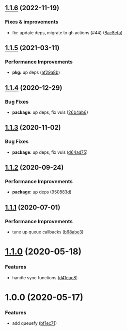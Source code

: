 ## [1.1.6](https://github.com/qiwi/queuefy/compare/v1.1.5...v1.1.6) (2022-11-19)

### Fixes & improvements
* fix: update deps, migrate to gh actions (#44) ([8ac8efa](https://github.com/qiwi/queuefy/commit/8ac8efa280d6f988a25d0215766b1b7431213a43))

## [1.1.5](https://github.com/qiwi/queuefy/compare/v1.1.4...v1.1.5) (2021-03-11)


### Performance Improvements

* **pkg:** up deps ([af29a8b](https://github.com/qiwi/queuefy/commit/af29a8b9e1e526d2109bb3eadf2b461677d86110))

## [1.1.4](https://github.com/qiwi/queuefy/compare/v1.1.3...v1.1.4) (2020-12-29)


### Bug Fixes

* **package:** up deps, fix vuls ([26b4ab6](https://github.com/qiwi/queuefy/commit/26b4ab60aff17e1fff6ef6699a9f662ac259ddda))

## [1.1.3](https://github.com/qiwi/queuefy/compare/v1.1.2...v1.1.3) (2020-11-02)


### Bug Fixes

* **package:** up deps, fix vuls ([d64ad75](https://github.com/qiwi/queuefy/commit/d64ad75d6b72740bd72ee5f8dfa3da9a7c204f3d))

## [1.1.2](https://github.com/qiwi/queuefy/compare/v1.1.1...v1.1.2) (2020-09-24)


### Performance Improvements

* **package:** up deps ([950883d](https://github.com/qiwi/queuefy/commit/950883df987cc28338aeef1f7dcd991bf113b0ea))

## [1.1.1](https://github.com/qiwi/queuefy/compare/v1.1.0...v1.1.1) (2020-07-01)


### Performance Improvements

* tune up queue callbacks ([b68abe3](https://github.com/qiwi/queuefy/commit/b68abe3876540a27465691c02f82d51d8431e876))

# [1.1.0](https://github.com/qiwi/queuefy/compare/v1.0.0...v1.1.0) (2020-05-18)


### Features

* handle sync functions ([d41eac8](https://github.com/qiwi/queuefy/commit/d41eac83bdf58c22fbe6d9e14fcc4c3ad0f4e095))

# 1.0.0 (2020-05-17)


### Features

* add queuefy ([bf1ec71](https://github.com/qiwi/queuefy/commit/bf1ec7189584384a68543f613cb5073aaf864840))
